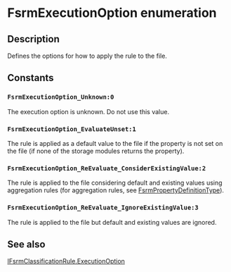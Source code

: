 # FsrmExecutionOption enumeration

## Description

Defines the options for how to apply the rule to the file.

## Constants

### `FsrmExecutionOption_Unknown:0`

The execution option is unknown. Do not use this value.

### `FsrmExecutionOption_EvaluateUnset:1`

The rule is applied as a default value to the file if the property is not set on the file (if none of the
storage modules returns the property).

### `FsrmExecutionOption_ReEvaluate_ConsiderExistingValue:2`

The rule is applied to the file considering default and existing values using aggregation rules (for
aggregation rules, see
[FsrmPropertyDefinitionType](https://learn.microsoft.com/windows/desktop/api/fsrmenums/ne-fsrmenums-fsrmpropertydefinitiontype)).

### `FsrmExecutionOption_ReEvaluate_IgnoreExistingValue:3`

The rule is applied to the file but default and existing values are ignored.

## See also

[IFsrmClassificationRule.ExecutionOption](https://learn.microsoft.com/previous-versions/windows/desktop/api/fsrmpipeline/nf-fsrmpipeline-ifsrmclassificationrule-get_executionoption)